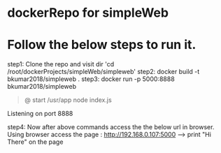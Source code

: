 # dockerRepo for simpleWeb 
# Follow the below steps to run it.

step1: Clone the repo and visit dir 'cd /root/dockerProjects/simpleWeb/simpleweb'
step2: docker build -t bkumar2018/simpleweb .
step3: docker run -p 5000:8888 bkumar2018/simpleweb
> @ start /usr/app
> node index.js

Listening on port 8888

step4: Now after above commands access the the below url in browser.
Using browser access the page : http://192.168.0.107:5000  --> print "Hi There" on the page 


